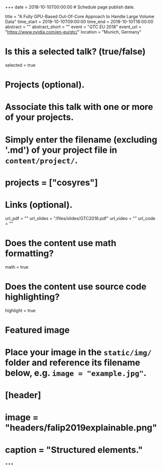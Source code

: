 +++
date = 2018-10-10T00:00:00  # Schedule page publish date.

title = "A Fully GPU-Based Out-Of-Core Approach to Handle Large Volume Data"
time_start = 2018-10-10T09:00:00
time_end = 2018-10-10T18:00:00
abstract = ""
abstract_short = ""
event = "*GTC EU* 2018"
event_url = "https://www.nvidia.com/en-eu/gtc/"
location = "Munich, Germany"

# Is this a selected talk? (true/false)
selected = true

# Projects (optional).
#   Associate this talk with one or more of your projects.
#   Simply enter the filename (excluding '.md') of your project file in `content/project/`.
# projects = ["cosyres"]

# Links (optional).
url_pdf = ""
url_slides = "/files/slides/GTC2018.pdf"
url_video = ""
url_code = ""

# Does the content use math formatting?
math = true

# Does the content use source code highlighting?
highlight = true

# Featured image
# Place your image in the `static/img/` folder and reference its filename below, e.g. `image = "example.jpg"`.
# [header]
# image = "headers/falip2019explainable.png"
# caption = "Structured elements."
+++
